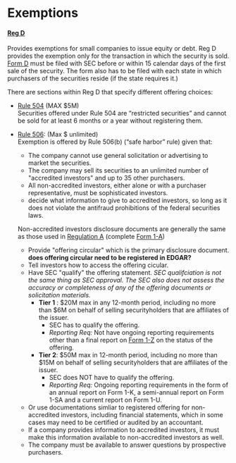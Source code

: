 # Exemptions

#### [Reg D](https://www.sec.gov/fast-answers/answers-regdhtm.html)
Provides exemptions for small companies to issue equity or debt. Reg D provides the exemption only for the transaction in which the security is sold.
[Form D](https://www.sec.gov/about/forms/formd.pdf) must be filed with SEC before or within 15 calendar days of the first sale of the security. The form also has to be filed with each state in which purchasers of the securities reside (if the state requires it.)
  
There are sections within Reg D that specify different offering choices:
* [Rule 504](https://www.sec.gov/fast-answers/answers-rule504.html) (MAX $5M)  
  Securities offered under Rule 504 are “restricted securities” and cannot be sold for at least 6 months or a year without registering them.

* [Rule 506](https://www.sec.gov/fast-answers/answers-rule506htm.html): (Max $ unlimited)  
   Exemption is offered by Rule 506(b) (“safe harbor” rule) given that:
    *  The company cannot use general solicitation or advertising to market the securities.
    - The company may sell its securities to an unlimited number of "accredited investors" and up to 35 other purchasers. 
    - All non-accredited investors, either alone or with a purchaser representative, must be sophisticated investors.
    - decide what information to give to accredited investors, so long as it does not violate the antifraud prohibitions of the federal securities laws.
  
  Non-accredited investors disclosure documents are generally the same as those used in [Regulation A](https://www.investor.gov/additional-resources/general-resources/glossary/regulation) (complete [Form 1-A](https://www.sec.gov/about/forms/form1-a.pdf))
    - Provide "offering circular"  which is the primary disclosure document. __does offering circular need to be registered in EDGAR?__
    - Tell investors how to access the offering cicular.
    - Have SEC "qualify" the offering statement. _SEC qualifciation is not the same thing as SEC approval. The SEC also does not assess the accuracy or completeness of any of the offering documents or solicitation materials._
        * __Tier 1__ : $20M max in any 12-month period, including no more than $6M on behalf of selling securityholders that are affiliates of the issuer. 
            * SEC has to qualify the offering.
            * _Reporting Req:_ Not have ongoing reporting requirements other than a final report on [Form 1-Z](https://www.sec.gov/files/form1-z.pdf) on the status of the offering.   
        * __Tier 2__: $50M max in 12-month period, including no more than $15M on behalf of selling securityholders that are affiliates of the issuer. 
            * SEC does NOT have to qualify the offering.
            * _Reporting Req:_  Ongoing reporting requirements in the form of an annual report on Form 1-K, a semi-annual report on Form 1-SA and a current report on Form 1-U.
    - Or use documentations simliar to registered offering for non-accredited investors, including financial statements, which in some cases may need to be certified or audited by an accountant. 
    - If a company provides information to accredited investors, it must make this information available to non-accredited investors as well. 
    -	The company must be available to answer questions by prospective purchasers.

